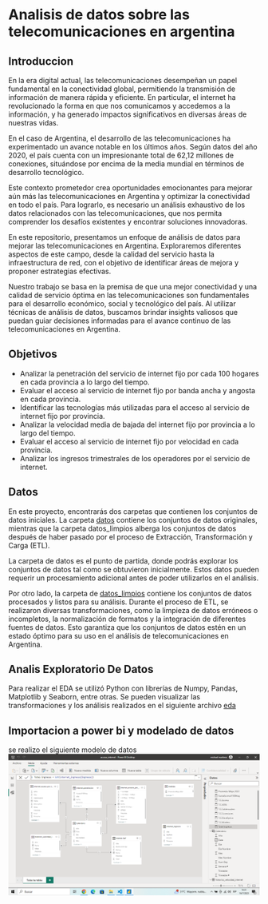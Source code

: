 # Analisis de datos sobre las telecomunicaciones en argentina

## Introduccion
En la era digital actual, las telecomunicaciones desempeñan un papel fundamental en la conectividad global, permitiendo la transmisión de información de manera rápida y eficiente. En particular, el internet ha revolucionado la forma en que nos comunicamos y accedemos a la información, y ha generado impactos significativos en diversas áreas de nuestras vidas.

En el caso de Argentina, el desarrollo de las telecomunicaciones ha experimentado un avance notable en los últimos años. Según datos del año 2020, el país cuenta con un impresionante total de 62,12 millones de conexiones, situándose por encima de la media mundial en términos de desarrollo tecnológico.

Este contexto prometedor crea oportunidades emocionantes para mejorar aún más las telecomunicaciones en Argentina y optimizar la conectividad en todo el país. Para lograrlo, es necesario un análisis exhaustivo de los datos relacionados con las telecomunicaciones, que nos permita comprender los desafíos existentes y encontrar soluciones innovadoras.

En este repositorio, presentamos un enfoque de análisis de datos para mejorar las telecomunicaciones en Argentina. Exploraremos diferentes aspectos de este campo, desde la calidad del servicio hasta la infraestructura de red, con el objetivo de identificar áreas de mejora y proponer estrategias efectivas.

Nuestro trabajo se basa en la premisa de que una mejor conectividad y una calidad de servicio óptima en las telecomunicaciones son fundamentales para el desarrollo económico, social y tecnológico del país. Al utilizar técnicas de análisis de datos, buscamos brindar insights valiosos que puedan guiar decisiones informadas para el avance continuo de las telecomunicaciones en Argentina.

## Objetivos
- Analizar la penetración del servicio de internet fijo por cada 100 hogares en cada provincia a lo largo del tiempo.
- Evaluar el acceso al servicio de internet fijo por banda ancha y angosta en cada provincia.
-  Identificar las tecnologías más utilizadas para el acceso al servicio de internet fijo por provincia.
- Analizar la velocidad media de bajada del internet fijo por provincia a lo largo del tiempo.
- Evaluar el acceso al servicio de internet fijo por velocidad en cada provincia.
- Analizar los ingresos trimestrales de los operadores por el servicio de internet.

## Datos
En este proyecto, encontrarás dos carpetas que contienen los conjuntos de datos iniciales. La carpeta [datos](https://github.com/mwmartinez/Analisis_Internet/tree/main/datos) contiene los conjuntos de datos originales, mientras que la carpeta datos_limpios alberga los conjuntos de datos después de haber pasado por el proceso de Extracción, Transformación y Carga (ETL).

La carpeta de datos es el punto de partida, donde podrás explorar los conjuntos de datos tal como se obtuvieron inicialmente. Estos datos pueden requerir un procesamiento adicional antes de poder utilizarlos en el análisis.

Por otro lado, la carpeta de [datos_limpios](https://github.com/mwmartinez/Analisis_Internet/tree/main/datos_limpios) contiene los conjuntos de datos procesados y listos para su análisis. Durante el proceso de ETL, se realizaron diversas transformaciones, como la limpieza de datos erróneos o incompletos, la normalización de formatos y la integración de diferentes fuentes de datos. Esto garantiza que los conjuntos de datos estén en un estado óptimo para su uso en el análisis de telecomunicaciones en Argentina.

## Analis Exploratorio De Datos
Para realizar el EDA se utilizó Python con librerías de Numpy, Pandas, Matplotlib y Seaborn, entre otras. Se pueden visualizar las transformaciones y los análisis realizados en el siguiente archivo [eda](https://github.com/mwmartinez/Analisis_Internet/blob/main/eda.ipynb)

## Importacion a power bi y modelado de datos
se realizo el siguiente modelo de datos ![Logo](https://github.com/mwmartinez/Analisis_Internet/blob/main/src/modelo.png)

